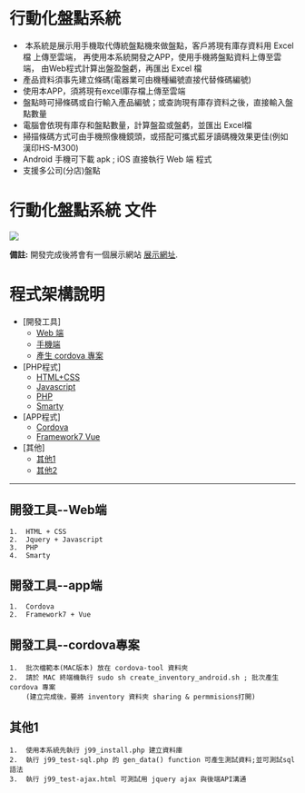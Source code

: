 # 行動化盤點系統
  *   本系統是展示用手機取代傳統盤點機來做盤點，客戶將現有庫存資料用 Excel 檔 上傳至雲端，
      再使用本系統開發之APP，使用手機將盤點資料上傳至雲端，
      由Web程式計算出盤盈盤虧，再匯出 Excel 檔
  *   產品資料須事先建立條碼(電器業可由機種編號直接代替條碼編號)
  *   使用本APP，須將現有excel庫存檔上傳至雲端
  *   盤點時可掃條碼或自行輸入產品編號；或查詢現有庫存資料之後，直接輸入盤點數量
  *   電腦會依現有庫存和盤點數量，計算盤盈或盤虧，並匯出 Excel檔
  *   掃描條碼方式可由手機照像機鏡頭，或搭配可攜式藍牙讀碼機效果更佳(例如漢印HS-M300)
  *   Android 手機可下載 apk ; iOS 直接執行 Web 端 程式
  *   支援多公司(分店)盤點

行動化盤點系統 文件
==================

![](http://michael1.cp35.secserverpros.com/uploads/tad_book3/book_28.png)

**備註:** 開發完成後將會有一個展示網站 [展示網址][eng-doc].

[eng-doc]:http://michael1.cp35.secserverpros.com/

程式架構說明
================

*   [開發工具]
    *   [Web 端](#web)
    *   [手機端](#app)
    *   [產生 cordova 專案](#cordova)
*   [PHP程式]
    *   [HTML+CSS](#HTML)
    *   [Javascript](#JQUERY)
    *   [PHP](#PHP)
    *   [Smarty](#Smarty)
*   [APP程式]
    *   [Cordova](#app-1)
    *   [Framework7 Vue](#app-2)
*   [其他]
    *   [其他1](#other1)
    *   [其他2](#other2)


* * *
<h2 id="web">開發工具--Web端</h2>

    1.  HTML + CSS
    2.  Jquery + Javascript
    3.  PHP
    4.  Smarty

<h2 id="app">開發工具--app端</h2>

    1.  Cordova
    2.  Framework7 + Vue

<h2 id="cordova">開發工具--cordova專案 </h2>

    1.  批次檔範本(MAC版本) 放在 cordova-tool 資料夾
    2.  請於 MAC 終端機執行 sudo sh create_inventory_android.sh ; 批次產生 cordova 專案
        (建立完成後，要將 inventory 資料夾 sharing & permmisions打開)

<h2 id="other1">其他1 </h2>

    1.  使用本系統先執行 j99_install.php 建立資料庫
    2.  執行 j99_test-sql.php 的 gen_data() function 可產生測試資料;並可測試sql語法
    3.  執行 j99_test-ajax.html 可測試用 jquery ajax 與後端API溝通




